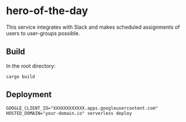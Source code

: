 # hero-of-the-day

This service integrates with Slack and makes scheduled assignments of users to user-groups possible.

## Build

In the root directory:

```
cargo build
```

## Deployment

```
GOOGLE_CLIENT_ID="XXXXXXXXXXXX.apps.googleusercontent.com" HOSTED_DOMAIN="your-domain.io" serverless deploy
```
